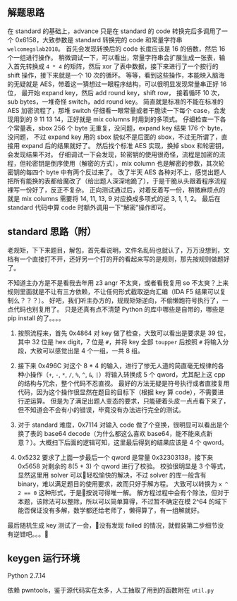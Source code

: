 ## 解题思路

在 standard 的基础上，advance 只是在 standard 的 code 转换完后多调用了一个 0x6158，大致参数是 standard 转换完的 code 和常量字符串 `welcomegslab2018`。
首先会发现转换后的 code 长度应该是 16 的倍数，然后 16 个一组进行操作。
稍微调试一下，可以看出，常量字符串会扩展生成一张表，输入首先转换成 `4 * 4` 的矩阵，然后 xor 了表中数据，接下来进行了一个按行的 shift 操作，接下来就是一个 10 次的循环。
等等，看到这些操作，本能映入脑海的无疑就是 AES，带着这一猜想过一眼程序结构，可以很明显发现常量串正好 16 位，
最开始 expand key，然后 add round key，shift row，
接着循环 10 次，sub bytes，一堆奇怪 switch，add round key。
简直就是标准的不能在标准的 AES 加密流程了，那堆 switch 仔细看一眼常量或者干脆读一下每个 case，会发现用到的 9 11 13 14，正好就是 mix columns 时用到的多项式。
仔细检查一下各个常量表，sbox 256 个 byte 无重复，没问题，expand key 结果 176 个 byte，没问题，
不过 expand key 用的 sbox 貌似不是后面的 sbox，不过无所谓了，直接用 expand 后的结果就好了。
然后找个标准 AES 实现，换掉 sbox 和轮密钥，会发现结果不对。
仔细调试一下会发现，轮密钥的使用很奇怪，流程是加密的流程，但轮密钥是倒序使用（解密的方式），mix column 也是解密的参数，其次轮密钥的每四个 byte 中有两个反过来了。
改了半天 AES 各种对不上，感觉出题人把所有能换的表都给魔改了（给出题人深深地跪了），于是干脆从头跟着程序流程裸写一份好了，反正不复杂。
正向测试通过后，对着反着写一份，稍微麻烦点的就是 mix columns 需要将 14, 11, 13, 9 对应换成多项式的逆 3, 1, 1, 2。
最后在 standard 代码中算 code 时额外调用一下“解密”操作即可。

## standard 思路（附）

老规矩，下下来题目，解包，首先看说明，文件名乱码也就认了，万万没想到，文档有一个直接打不开，还好另一个打的开的看起来写的是规则，那先按规则做题好了。

不知道主办方是不是看我去年用 z3 angr 不太爽，或者看我复用 so 不太爽？上来规则里面就是不让有三方依赖，不让任何形式截取逆向汇编（IDA F5 结果可以复制么？？？）。
好吧，我们听主办方的，规规矩矩逆向，不偷懒跑符号执行了，一点代码也别复用了。
只是还真有点不清楚 Python 的库中哪些是自带的，哪些是 pip install 的了。。。。

1. 按照流程来，首先 0x4864 对 key 做了检查，大致可以看出是要求是 39 位，其中 32 位是 hex digit，7 位是 `#`，并将 key 全部 `toupper` 后按照 `#` 将输入分段，大致可以感觉出是 4 个一组，一共 8 组。

1. 接下来 0x496C 对这个 8 * 4 的输入，进行了惨无人道的简直毫无规律的各种小操作（`+`, `-`, `*`, `/`, `%`, `^`, `&`, `|`）将输入转换成 5 个 qword，尤其配上这 cpp 的结构与冗余，整个代码不忍直视。
   最好的方法无疑是符号执行或者直接复用代码，因为这个操作很显然在题目的目标下（根据 key 算 code），不需要进行逆运算。
   但是为了满足出题人变态的要求，只能硬着头皮一点点看下来了，但不知道会不会有小的错误，毕竟没有办法进行完全的测试。

1. 对于 standard 难度，0x7114 对输入 code 做了个变换，很明显可以看出是个换了表的 base64 decode（为什么都这么喜欢 base64，能不能来点新意？）。大概扫下后面的逻辑可知，这里最后得到的结果应该是 4 个 qword。

1. 0x5232 要求了上面一步最后一个 qword 是常量 0x32303138，接下来 0x5658 对剩余的 8(5 + 3) 个 qword 进行了校验。
   校验很明显是 3 个等式，显然这里用 solver 可以轻松愉快的解决，不过 solver 的库一般含有 binary，难以满足题目的使用要求，故而只好手解方程。
   大致可以转换为 `x ^ 2 == 0` 这种形式，于是按说可得唯一解。
   解方程过程中会有个除法，但对于本题，该除法可以整除，所以可以简单算得，不过暂不确定在模 2^64 的域下能否保证没有多解，数学都还给老师了，懒得算了，有一组解就好。

最后随机生成 key 测试了一会，没有发现 failed 的情况，就假装第二步细节没有逆错吧。。。

## keygen 运行环境

Python 2.7.14

依赖 pwntools，鉴于源代码实在太多，人工抽取了用到的函数附在 `util.py`
